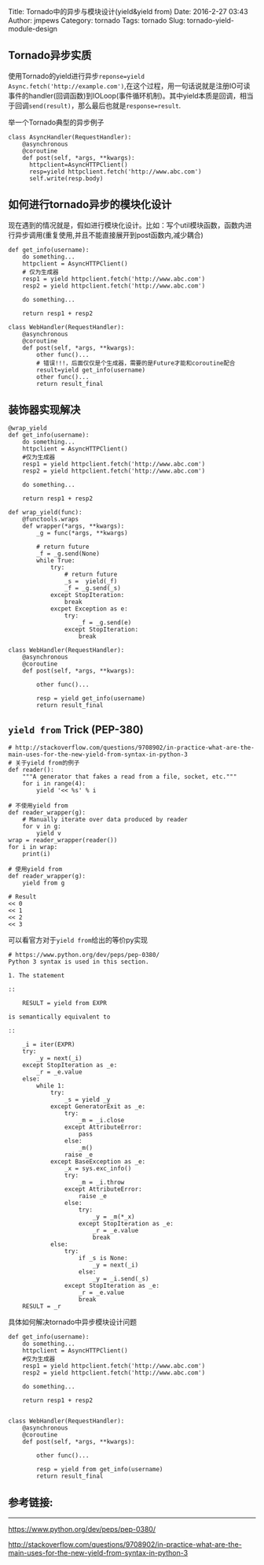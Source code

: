 Title: Tornado中的异步与模块设计(yield&yield from)
Date: 2016-2-27 03:43
Author: jmpews
Category: tornado
Tags: tornado
Slug: tornado-yield-module-design

## Tornado异步实质
使用Tornado的yield进行异步`reponse=yield Async.fetch('http://example.com')`,在这个过程，用一句话说就是注册IO可读事件的handler(回调函数)到IOLoop(事件循环机制)。其中yield本质是回调，相当于回调`send(result)`，那么最后也就是`response=result`.

举一个Tornado典型的异步例子

```
class AsyncHandler(RequestHandler):
    @asynchronous
    @coroutine
    def post(self, *args, **kwargs):
      httpclient=AsyncHTTPClient()
      resp=yield httpclient.fetch('http://www.abc.com')
      self.write(resp.body)
```
## 如何进行tornado异步的模块化设计
现在遇到的情况就是，假如进行模块化设计。比如：写个util模块函数，函数内进行异步调用(重复使用,并且不能直接展开到post函数内,减少耦合)

```
def get_info(username):
    do something...
    httpclient = AsyncHTTPClient()
    # 仅为生成器
    resp1 = yield httpclient.fetch('http://www.abc.com')
    resp2 = yield httpclient.fetch('http://www.abc.com')

    do something...

    return resp1 + resp2

class WebHandler(RequestHandler):
    @asynchronous
    @coroutine
    def post(self, *args, **kwargs):
        other func()...
        # 错误!!!，后面仅仅是个生成器，需要的是Future才能和coroutine配合
        result=yield get_info(username)
        other func()...
        return result_final
```
## 装饰器实现解决

```
@wrap_yield
def get_info(username):
    do something...
    httpclient = AsyncHTTPClient()
    #仅为生成器
    resp1 = yield httpclient.fetch('http://www.abc.com')
    resp2 = yield httpclient.fetch('http://www.abc.com')

    do something...

    return resp1 + resp2

def wrap_yield(func):
    @functools.wraps
    def wrapper(*args, **kwargs):
        _g = func(*args, **kwargs)

		# return future
		_f = _g.send(None)
		while True:
			try:
				# return future
				_s =  yield(_f)
				_f = _g.send(_s)
			except StopIteration:
				break
			excpet Exception as e:
				try:
					_f = _g.send(e)
				except StopIteration:
					break

class WebHandler(RequestHandler):
    @asynchronous
    @coroutine
    def post(self, *args, **kwargs):

        other func()...

        resp = yield get_info(username)
        return result_final
```

## `yield from` Trick (PEP-380)

```
# http://stackoverflow.com/questions/9708902/in-practice-what-are-the-main-uses-for-the-new-yield-from-syntax-in-python-3
# 关于yield from的例子
def reader():
    """A generator that fakes a read from a file, socket, etc."""
    for i in range(4):
        yield '<< %s' % i

# 不使用yield from
def reader_wrapper(g):
    # Manually iterate over data produced by reader
    for v in g:
        yield v
wrap = reader_wrapper(reader())
for i in wrap:
    print(i)

# 使用yield from
def reader_wrapper(g):
    yield from g

# Result
<< 0
<< 1
<< 2
<< 3
```

可以看官方对于`yield from`给出的等价py实现

```
# https://www.python.org/dev/peps/pep-0380/
Python 3 syntax is used in this section.

1. The statement

::

    RESULT = yield from EXPR

is semantically equivalent to

::

    _i = iter(EXPR)
    try:
        _y = next(_i)
    except StopIteration as _e:
        _r = _e.value
    else:
        while 1:
            try:
                _s = yield _y
            except GeneratorExit as _e:
                try:
                    _m = _i.close
                except AttributeError:
                    pass
                else:
                    _m()
                raise _e
            except BaseException as _e:
                _x = sys.exc_info()
                try:
                    _m = _i.throw
                except AttributeError:
                    raise _e
                else:
                    try:
                        _y = _m(*_x)
                    except StopIteration as _e:
                        _r = _e.value
                        break
            else:
                try:
                    if _s is None:
                        _y = next(_i)
                    else:
                        _y = _i.send(_s)
                except StopIteration as _e:
                    _r = _e.value
                    break
    RESULT = _r
```

具体如何解决tornado中异步模块设计问题

```
def get_info(username):
    do something...
    httpclient = AsyncHTTPClient()
    #仅为生成器
    resp1 = yield httpclient.fetch('http://www.abc.com')
    resp2 = yield httpclient.fetch('http://www.abc.com')

    do something...

    return resp1 + resp2


class WebHandler(RequestHandler):
    @asynchronous
    @coroutine
    def post(self, *args, **kwargs):

        other func()...

        resp = yield from get_info(username)
        return result_final
```

## 参考链接:

---

https://www.python.org/dev/peps/pep-0380/

http://stackoverflow.com/questions/9708902/in-practice-what-are-the-main-uses-for-the-new-yield-from-syntax-in-python-3
